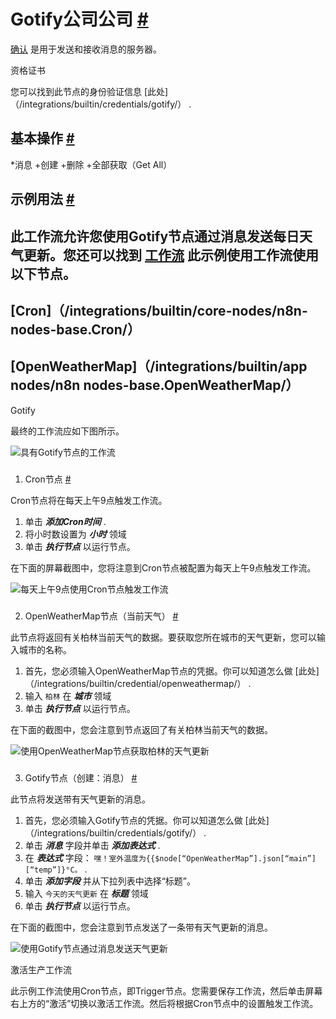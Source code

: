


 Gotify公司公司
 [#](#gotify "永久链接")
=======================================



[确认](https://gotify.net/) 
 是用于发送和接收消息的服务器。
 




 资格证书
 



 您可以找到此节点的身份验证信息
 [此处]（/integrations/builtin/credentials/gotify/）
 .
 




 基本操作
 [#](#基本操作 "永久链接")
-----------------------------------------------------------


*消息
	+创建
	+删除
	+全部获取（Get All）



 示例用法
 [#](#示例用法 "永久链接")
-----------------------------------------------------



 此工作流允许您使用Gotify节点通过消息发送每日天气更新。您还可以找到
 [工作流](https://n8n.io/workflows/774) 
 此示例使用工作流使用以下节点。
-
 [Cron]（/integrations/builtin/core-nodes/n8n-nodes-base.Cron/）
 -
 [OpenWeatherMap]（/integrations/builtin/app nodes/n8n nodes-base.OpenWeatherMap/）
 -
 Gotify




 最终的工作流应如下图所示。
 



![具有Gotify节点的工作流](https://d33wubrfki0l68.cloudfront.net/7c0cb3f251fbea2f9762cb5be0c98ad72255c21a/40d25/_images/integrations/builtin/app-nodes/gotify/workflow.png)



### 
 1. Cron节点
 [#](#1-cron-node "永久链接")



 Cron节点将在每天上午9点触发工作流。
 


1. 单击
 ***添加Cron时间***
 .
2. 将小时数设置为
 ***小时***
 领域
3. 单击
 ***执行节点***
 以运行节点。



 在下面的屏幕截图中，您将注意到Cron节点被配置为每天上午9点触发工作流。
 



![每天上午9点使用Cron节点触发工作流](https://d33wubrfki0l68.cloudfront.net/c41e6aefcad5fcfeb4efde6bee1322450b7a8c43/8449e/_images/integrations/builtin/app-nodes/gotify/cron_node.png)



### 
 2. OpenWeatherMap节点（当前天气）
 [#](#2-openweathermap-node-current-weater "永久链接")



 此节点将返回有关柏林当前天气的数据。要获取您所在城市的天气更新，您可以输入城市的名称。
 


1. 首先，您必须输入OpenWeatherMap节点的凭据。你可以知道怎么做
 [此处]（/integrations/builtin/credential/openweathermap/）
 .
2. 输入
 `柏林`
 在
 ***城市***
 领域
3. 单击
 ***执行节点***
 以运行节点。



 在下面的截图中，您会注意到节点返回了有关柏林当前天气的数据。
 



![使用OpenWeatherMap节点获取柏林的天气更新](https://d33wubrfki0l68.cloudfront.net/71bd923f278977bb4ffd598d77bd1b3697a7ae9c/05daf/_images/integrations/builtin/app-nodes/gotify/openweathermap_node.png)



### 
 3. Gotify节点（创建：消息）
 [#](#3-getify-node-create-message "永久链接")



 此节点将发送带有天气更新的消息。
 


1. 首先，您必须输入Gotify节点的凭据。你可以知道怎么做
 [此处]（/integrations/builtin/credentials/gotify/）
 .
2. 单击
 ***消息***
 字段并单击
 ***添加表达式***
 .
3. 在
 ***表达式***
 字段：
 `嘿！室外温度为{{$node[“OpenWeatherMap”].json[“main”][“temp”]}°C。`
 .
4. 单击
 ***添加字段***
 并从下拉列表中选择“标题”。
5. 输入
 `今天的天气更新`
 在
 ***标题***
 领域
6. 单击
 ***执行节点***
 以运行节点。



 在下面的截图中，您会注意到节点发送了一条带有天气更新的消息。
 



![使用Gotify节点通过消息发送天气更新](https://d33wubrfki0l68.cloudfront.net/bdf23407cbaf1a80f67caadfdc22826b383eceb2/d1bfb/_images/integrations/builtin/app-nodes/gotify/gotify_node.png)





 激活生产工作流
 



 此示例工作流使用Cron节点，即Trigger节点。您需要保存工作流，然后单击屏幕右上方的“激活”切换以激活工作流。然后将根据Cron节点中的设置触发工作流。
 





